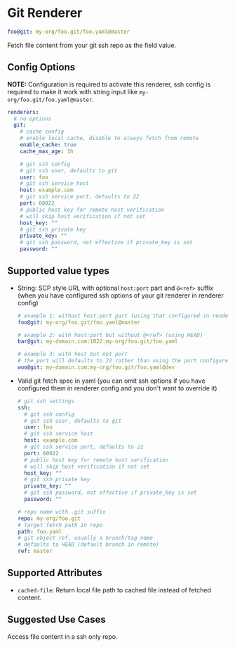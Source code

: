 # Git Renderer

```yaml
foo@git: my-org/foo.git/foo.yaml@master
```

Fetch file content from your git ssh repo as the field value.

## Config Options

__NOTE:__ Configuration is required to activate this renderer, ssh config is required to make it work with string input like `my-org/foo.git/foo.yaml@master`.

```yaml
renderers:
  # no options
  git:
    # cache config
    # enable local cache, disable to always fetch from remote
    enable_cache: true
    cache_max_age: 1h

    # git ssh config
    # git ssh user, defaults to git
    user: foo
    # git ssh service host
    host: example.com
    # git ssh service port, defaults to 22
    port: 60022
    # public host key for remote host verification
    # will skip host verification if not set
    host_key: ""
    # git ssh private key
    private_key: ""
    # git ssh password, not effective if private_key is set
    password: ""
```

## Supported value types

- String: SCP style URL with optional `host:port` part and `@<ref>` suffix (when you have configured ssh options of your git renderer in renderer config)

  ```yaml
  # example 1: without host:port part (using that configured in renderer config) and with @<ref>
  foo@git: my-org/foo.git/foo.yaml@master

  # example 2: with host:port but without @<ref> (using HEAD)
  bar@git: my-domain.com:1022:my-org/foo.git/foo.yaml

  # example 3: with host but not port
  # the port will defaults to 22 rather than using the port configured in renderer config
  woo@git: my-domain.com:my-org/foo.git/foo.yaml@dev
  ```

- Valid git fetch spec in yaml (you can omit ssh options if you have configured them in renderer config and you don't want to override it)

  ```yaml
  # git ssh settings
  ssh:
    # git ssh config
    # git ssh user, defaults to git
    user: foo
    # git ssh service host
    host: example.com
    # git ssh service port, defaults to 22
    port: 60022
    # public host key for remote host verification
    # will skip host verification if not set
    host_key: ""
    # git ssh private key
    private_key: ""
    # git ssh password, not effective if private_key is set
    password: ""

  # repo name with .git suffix
  repo: my-org/foo.git
  # target fetch path in repo
  path: foo.yaml
  # git object ref, usually a branch/tag name
  # defaults to HEAD (default branch in remote)
  ref: master
  ```

## Supported Attributes

- `cached-file`: Return local file path to cached file instead of fetched content.

## Suggested Use Cases

Access file content in a ssh only repo.
